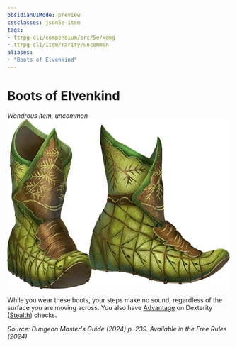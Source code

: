 ```yaml
---
obsidianUIMode: preview
cssclasses: json5e-item
tags:
- ttrpg-cli/compendium/src/5e/xdmg
- ttrpg-cli/item/rarity/uncommon
aliases: 
- "Boots of Elvenkind"
---
```

# Boots of Elvenkind
*Wondrous item, uncommon*  
![](Misc%20Files/CLI/compendium/items/img/boots-of-elvenkind.webp#right)


While you wear these boots, your steps make no sound, regardless of the surface you are moving across. You also have [Advantage](Misc%20Files/CLI/rules/variant-rules/advantage-xphb.md) on Dexterity ([Stealth](Misc%20Files/CLI/rules/skills.md#Stealth)) checks.

*Source: Dungeon Master's Guide (2024) p. 239. Available in the Free Rules (2024)*